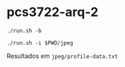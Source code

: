# pcs3722-arq-2

```shell
./run.sh -b
```

```shell
./run.sh -i $PWD/jpeg
```

Resultados em `jpeg/profile-data.txt`
